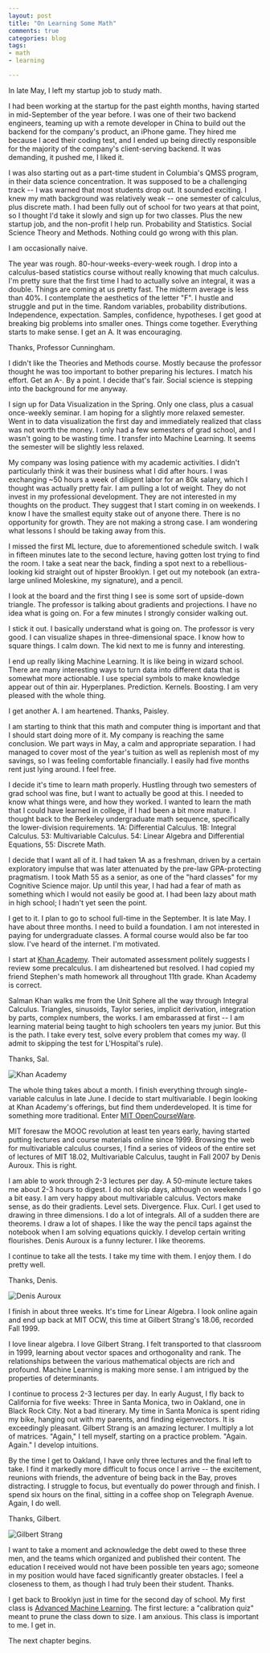 ```yaml
---
layout: post
title: "On Learning Some Math"
comments: true
categories: blog
tags:
- math
- learning

---
```


In late May, I left my startup job to study math.

I had been working at the startup for the past eighth months, having started in mid-September of the year before. I was one of their two backend engineers, teaming up with a remote developer in China to build out the backend for the company's product, an iPhone game. They hired me because I aced their coding test, and I ended up being directly responsible for the majority of the company's client-serving backend. It was demanding, it pushed me, I liked it.

I was also starting out as a part-time student in Columbia's QMSS program, in their data science concentration. It was supposed to be a challenging track -- I was warned that most students drop out. It sounded exciting. I knew my math background was relatively weak -- one semester of calculus, plus discrete math. I had been fully out of school for two years at that point, so I thought I'd take it slowly and sign up for two classes. Plus the new startup job, and the non-profit I help run. Probability and Statistics. Social Science Theory and Methods. Nothing could go wrong with this plan.

I am occasionally naive.

The year was rough. 80-hour-weeks-every-week rough. I drop into a calculus-based statistics course without really knowing that much calculus. I'm pretty sure that the first time I had to actually solve an integral, it was a double. Things are coming at us pretty fast. The midterm average is less than 40%. I contemplate the aesthetics of the letter "F". I hustle and struggle and put in the time. Random variables, probability distributions. Independence, expectation. Samples, confidence, hypotheses. I get good at breaking big problems into smaller ones. Things come together. Everything starts to make sense. I get an A. It was encouraging.

Thanks, Professor Cunningham.

I didn't like the Theories and Methods course. Mostly because the professor thought he was too important to bother preparing his lectures. I match his effort. Get an A-. By a point. I decide that's fair. Social science is stepping into the background for me anyway.

I sign up for Data Visualization in the Spring. Only one class, plus a casual once-weekly seminar. I am hoping for a slightly more relaxed semester. Went in to data visualization the first day and immediately realized that class was not worth the money. I only had a few semesters of grad school, and I wasn't going to be wasting time. I transfer into Machine Learning. It seems the semester will be slightly less relaxed.

My company was losing patience with my academic activities. I didn't particularly think it was their business what I did after hours. I was exchanging ~50 hours a week of diligent labor for an 80k salary, which I thought was actually pretty fair. I am pulling a lot of weight. They do not invest in my professional development. They are not interested in my thoughts on the product. They suggest that I start coming in on weekends. I know I have the smallest equity stake out of anyone there. There is no opportunity for growth. They are not making a strong case. I am wondering what lessons I should be taking away from this.

I missed the first ML lecture, due to aforementioned schedule switch. I walk in fifteen minutes late to the second lecture, having gotten lost trying to find the room. I take a seat near the back, finding a spot next to a rebellious-looking kid straight out of hipster Brooklyn. I get out my notebook (an extra-large unlined Moleskine, my signature), and a pencil.

I look at the board and the first thing I see is some sort of upside-down triangle. The professor is talking about gradients and projections. I have no idea what is going on. For a few minutes I strongly consider walking out.

I stick it out. I basically understand what is going on. The professor is very good. I can visualize shapes in three-dimensional space. I know how to square things. I calm down. The kid next to me is funny and interesting.

I end up really liking Machine Learning. It is like being in wizard school. There are many interesting ways to turn data into different data that is somewhat more actionable. I use special symbols to make knowledge appear out of thin air. Hyperplanes. Prediction. Kernels. Boosting. I am very pleased with the whole thing.

I get another A. I am heartened. Thanks, Paisley.

I am starting to think that this math and computer thing is important and that I should start doing more of it. My company is reaching the same conclusion. We part ways in May, a calm and appropriate separation. I had managed to cover most of the year's tuition as well as replenish most of my savings, so I was feeling comfortable financially. I easily had five months rent just lying around. I feel free.

I decide it's time to learn math properly. Hustling through two semesters of grad school was fine, but I want to actually be good at this. I needed to know what things were, and how they worked. I wanted to learn the math that I could have learned in college, if I had been a bit more mature. I thought back to the Berkeley undergraduate math sequence, specifically the lower-division requirements. 1A: Differential Calculus. 1B: Integral Calculus. 53: Multivariable Calculus. 54: Linear Algebra and Differential Equations, 55: Discrete Math.

I decide that I want all of it. I had taken 1A as a freshman, driven by a certain exploratory impulse that was later attenuated by the pre-law GPA-protecting pragmatism. I took Math 55 as a senior, as one of the "hard classes" for my Cognitive Science major. Up until this year, I had had a fear of math as something which I would not easily be good at. I had been lazy about math in high school; I hadn't yet seen the point.

I get to it. I plan to go to school full-time in the September. It is late May. I have about three months. I need to build a foundation. I am not interested in paying for undergraduate classes. A formal course would also be far too slow. I've heard of the internet. I'm motivated.

I start at [Khan Academy](https://www.khanacademy.org/). Their automated assessment politely suggests I review some precalculus. I am disheartened but resolved. I had copied my friend Stephen's math homework all throughout 11th grade. Khan Academy is correct.

Salman Khan walks me from the Unit Sphere all the way through Integral Calculus. Triangles, sinusoids, Taylor series, implicit derivation, integration by parts, complex numbers, the works. I am embarassed at first -- I am learning material being taught to high schoolers ten years my junior. But this is the path. I take every test, solve every problem that comes my way. (I admit to skipping the test for L'Hospital's rule).

Thanks, Sal.

![Khan Academy](https://s3.amazonaws.com/kronosapiens.github.io/images/khan.png)

The whole thing takes about a month. I finish everything through single-variable calculus in late June. I decide to start multivariable. I begin looking at Khan Academy's offerings, but find them underdeveloped. It is time for something more traditional. Enter [MIT OpenCourseWare](http://ocw.mit.edu/index.htm).

MIT foresaw the MOOC revolution at least ten years early, having started putting lectures and course materials online since 1999. Browsing the web for multivariable calculus courses, I find a series of videos of the entire set of lectures of MIT 18.02, Multivariable Calculus, taught in Fall 2007 by Denis Auroux. This is right.

I am able to work through 2-3 lectures per day. A 50-minute lecture takes me about 2-3 hours to digest. I do not skip days, although on weekends I go a bit easy. I am very happy about multivariable calculus. Vectors make sense, as do their gradients. Level sets. Divergence. Flux. Curl. I get used to drawing in three dimensions. I do a lot of integrals. All of a sudden there are theorems. I draw a lot of shapes. I like the way the pencil taps against the notebook when I am solving equations quickly. I develop certain writing flourishes. Denis Auroux is a funny lecturer. I like theorems.

I continue to take all the tests. I take my time with them. I enjoy them. I do pretty well.

Thanks, Denis.

![Denis Auroux](https://s3.amazonaws.com/kronosapiens.github.io/images/auroux.png)

I finish in about three weeks. It's time for Linear Algebra. I look online again and end up back at MIT OCW, this time at Gilbert Strang's 18.06, recorded Fall 1999.

I love linear algebra. I love Gilbert Strang. I felt transported to that classroom in 1999, learning about vector spaces and orthogonality and rank. The relationships between the various mathematical objects are rich and profound. Machine Learning is making more sense. I am intrigued by the properties of determinants.

I continue to process 2-3 lectures per day. In early August, I fly back to California for five weeks: Three in Santa Monica, two in Oakland, one in Black Rock City. Not a bad itinerary. My time in Santa Monica is spent riding my bike, hanging out with my parents, and finding eigenvectors. It is exceedingly pleasant. Gilbert Strang is an amazing lecturer. I multiply a lot of matrices. "Again," I tell myself, starting on a practice problem. "Again. Again." I develop intuitions.

By the time I get to Oakland, I have only three lectures and the final left to take. I find it markedly more difficult to focus once I arrive -- the excitement, reunions with friends, the adventure of being back in the Bay, proves distracting. I struggle to focus, but eventually do power through and finish. I spend six hours on the final, sitting in a coffee shop on Telegraph Avenue. Again, I do well.

Thanks, Gilbert.

![Gilbert Strang](https://s3.amazonaws.com/kronosapiens.github.io/images/strang.png)

I want to take a moment and acknowledge the debt owed to these three men, and the teams which organized and published their content. The education I received would not have been possible ten years ago; someone in my position would have faced significantly greater obstacles. I feel a closeness to them, as though I had truly been their student. Thanks.

I get back to Brooklyn just in time for the second day of school. My first class is [Advanced Machine Learning](http://www.cs.columbia.edu/~djhsu/coms4772-f15/). The first lecture: a "calibration quiz" meant to prune the class down to size. I am anxious. This class is important to me. I get in.

 The next chapter begins.













